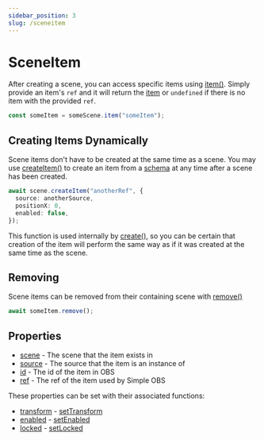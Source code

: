 ```yaml
---
sidebar_position: 3
slug: /sceneitem
---
```


# SceneItem

After creating a scene, you can access specific items using [item()](/api/core/class/Scene#item).
Simply provide an item's `ref` and it will return the [item](/api/core/class/SceneItem) or `undefined` if there is no item with the provided `ref`.

```ts
const someItem = someScene.item("someItem");
```

## Creating Items Dynamically

Scene items don't have to be created at the same time as a scene.
You may use [createItem()](/api/core/class/Scene#createItem) to create an item from a [schema](/api/core#SceneItemSchema) at any time after a scene has been created.

```ts
await scene.createItem("anotherRef", {
  source: anotherSource,
  positionX: 0,
  enabled: false,
});
```

This function is used internally by [create()](/api/core/class/Scene#create), so you can be certain that creation of the item will perform the same way as if it was created at the same time as the scene.

## Removing

Scene items can be removed from their containing scene with [remove()](/api/core/class/SceneItem#remove)

```ts
await someItem.remove();
```

## Properties

- [scene](/api/core/class/SceneItem#scene) - The scene that the item exists in
- [source](/api/core/class/SceneItem#source) - The source that the item is an instance of
- [id](/api/core/class/SceneItem#id) - The id of the item in OBS
- [ref](/api/core/class/SceneItem#ref) - The ref of the item used by Simple OBS

These properties can be set with their associated functions:

- [transform](/api/core/class/SceneItem#transform) - [setTransform](/api/core/class/SceneItem#setTransform)
- [enabled](/api/core/class/SceneItem#enabled) - [setEnabled](/api/core/class/SceneItem#setEnabled)
- [locked](/api/core/class/SceneItem#locked) - [setLocked](/api/core/class/SceneItem#setLocked)
